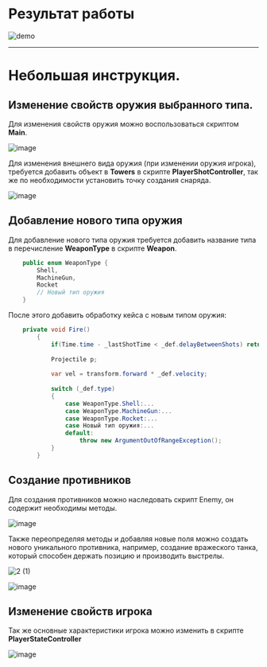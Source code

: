 # Результат работы
![demo](https://user-images.githubusercontent.com/28685443/120072815-93c7af80-c0d0-11eb-828b-33a3f465376f.gif)

____
# Небольшая инструкция.
## Изменение свойств оружия выбранного типа. 
Для изменения свойств оружия можно воспользоваться скриптом **Main**.

![image](https://user-images.githubusercontent.com/28685443/120071364-e782ca80-c0c9-11eb-8b02-3fc98c27d30c.png "!") 

Для изменения внешнего вида оружия (при изменении оружия игрока), требуется добавить объект в **Towers** в скрипте **PlayerShotController**, так же по необходимости установить точку создания снаряда. 

![image](https://user-images.githubusercontent.com/28685443/120071796-b6a39500-c0cb-11eb-87e6-a60c8d6f96f5.png)

## Добавление нового типа оружия
Для добавление нового типа оружия требуется добавить название типа в перечисление **WeaponType** в скрипте **Weapon**.

```C#
    public enum WeaponType {
        Shell, 
        MachineGun, 
        Rocket
        // Новый тип оружия
    }
```

После этого добавить обработку кейса с новым типом оружия:

```C#
    private void Fire()
        {
            if(Time.time - _lastShotTime < _def.delayBetweenShots) return; // Если КД еще не прошло 
             
            Projectile p;
            
            var vel = transform.forward * _def.velocity;
            
            switch (_def.type)
            {
                case WeaponType.Shell:...
                case WeaponType.MachineGun:...
                case WeaponType.Rocket:...
                case Новый тип оружия:...
                default:
                    throw new ArgumentOutOfRangeException();
            }
        }
```

## Создание противников 
Для создания противников можно наследовать скрипт Enemy, он содержит необходимы методы.

![image](https://user-images.githubusercontent.com/28685443/120072291-1ac75880-c0ce-11eb-8d77-5a52670ff955.png)

Также переопределяя методы и добавляя новые поля можно создать нового уникального противника, например, создание вражеского танка, который способен держать позицию и производить выстрелы.

![2 (1)](https://user-images.githubusercontent.com/28685443/120072493-28c9a900-c0cf-11eb-982f-b604ff294866.gif)

![image](https://user-images.githubusercontent.com/28685443/120072526-4eef4900-c0cf-11eb-9420-3550b71162e4.png)

## Изменение свойств игрока
Так же основные характеристики игрока можно изменить в скрипте **PlayerStateController**

![image](https://user-images.githubusercontent.com/28685443/120072898-e608d080-c0d0-11eb-843e-d3429dc62c34.png)

